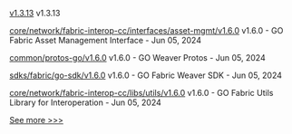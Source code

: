 
[v1.3.13](https://github.com/hyperledger/firefly-transaction-manager/releases/tag/v1.3.13) v1.3.13

[core/network/fabric-interop-cc/interfaces/asset-mgmt/v1.6.0](https://github.com/hyperledger-labs/weaver-dlt-interoperability/releases/tag/core/network/fabric-interop-cc/interfaces/asset-mgmt/v1.6.0) v1.6.0 - GO Fabric Asset Management Interface - Jun 05, 2024

[common/protos-go/v1.6.0](https://github.com/hyperledger-labs/weaver-dlt-interoperability/releases/tag/common/protos-go/v1.6.0) v1.6.0 - GO Weaver Protos - Jun 05, 2024

[sdks/fabric/go-sdk/v1.6.0](https://github.com/hyperledger-labs/weaver-dlt-interoperability/releases/tag/sdks/fabric/go-sdk/v1.6.0) v1.6.0 - GO Fabric Weaver SDK - Jun 05, 2024

[core/network/fabric-interop-cc/libs/utils/v1.6.0](https://github.com/hyperledger-labs/weaver-dlt-interoperability/releases/tag/core/network/fabric-interop-cc/libs/utils/v1.6.0) v1.6.0 - GO Fabric Utils Library for Interoperation - Jun 05, 2024


[See more >>>](https://start-here.hyperledger.org/releases)
